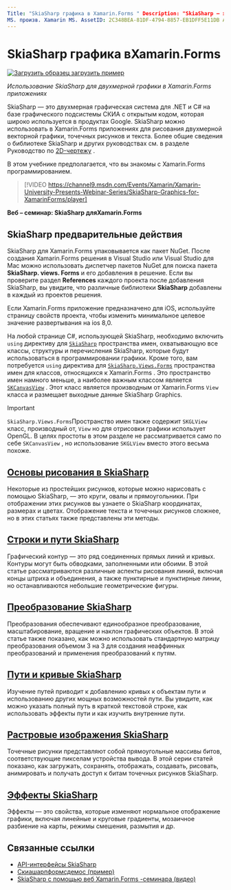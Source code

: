 ```yaml
---
Title: "SkiaSharp графика в Xamarin.Forms " Description: "SkiaSharp — это двухмерная графическая система для .NET и C# на базе графического подсистемы СКИА с открытым кодом, которая широко используется в продуктах Google. В этом руководство объясняется, как использовать SkiaSharp для двухмерной графики в Xamarin.Forms приложениях. "
MS. произв. Xamarin MS. AssetID: 2C348BEA-81DF-4794-8857-EB1DFF5E11DB Автор: давидбритч MS. author: дабритч MS. Дата: 09/11/2017 No-Loc: [ Xamarin.Forms , Xamarin.Essentials ]
---
```


# <a name="skiasharp-graphics-in-xamarinforms"></a>SkiaSharp графика вXamarin.Forms

[![Загрузить образец](~/media/shared/download.png) загрузить пример](https://docs.microsoft.com/samples/xamarin/xamarin-forms-samples/skiasharpforms-demos)

_Использование SkiaSharp для двухмерной графики в Xamarin.Forms приложениях_

SkiaSharp — это двухмерная графическая система для .NET и C# на базе графического подсистемы СКИА с открытым кодом, которая широко используется в продуктах Google. SkiaSharp можно использовать в Xamarin.Forms приложениях для рисования двухмерной векторной графики, точечных рисунков и текста. Более общие сведения о библиотеке SkiaSharp и других руководствах см. в разделе Руководство по [2D-чертежу](~/graphics-games/skiasharp/index.md) .

В этом учебнике предполагается, что вы знакомы с Xamarin.Forms программированием.

> [!VIDEO https://channel9.msdn.com/Events/Xamarin/Xamarin-University-Presents-Webinar-Series/SkiaSharp-Graphics-for-XamarinForms/player]

**Веб – семинар: SkiaSharp дляXamarin.Forms**

## <a name="skiasharp-preliminaries"></a>SkiaSharp предварительные действия

SkiaSharp для Xamarin.Forms упаковывается как пакет NuGet. После создания Xamarin.Forms решения в Visual Studio или Visual Studio для Mac можно использовать диспетчер пакетов NuGet для поиска пакета **SkiaSharp. views. Forms** и его добавления в решение. Если вы проверите раздел **References** каждого проекта после добавления SkiaSharp, вы увидите, что различные библиотеки **SkiaSharp** добавлены в каждый из проектов решения.

Если Xamarin.Forms приложение предназначено для iOS, используйте страницу свойств проекта, чтобы изменить минимальное целевое значение развертывания на ios 8,0.

На любой странице C#, использующей SkiaSharp, необходимо включить `using` директиву для [`SkiaSharp`](xref:SkiaSharp) пространства имен, охватывающую все классы, структуры и перечисления SkiaSharp, которые будут использоваться в программировании графики. Кроме того, вам потребуется `using` директива для [`SkiaSharp.Views.Forms`](xref:SkiaSharp.Views.Forms) пространства имен для классов, относящихся к Xamarin.Forms . Это пространство имен намного меньше, а наиболее важным классом является [`SKCanvasView`](xref:SkiaSharp.Views.Forms.SKCanvasView) . Этот класс является производным от Xamarin.Forms `View` класса и размещает выходные данные SkiaSharp Graphics.

> [!IMPORTANT]
> `SkiaSharp.Views.Forms`Пространство имен также содержит `SKGLView` класс, производный от, `View` но для отрисовки графики использует OpenGL. В целях простоты в этом разделе не рассматривается само по себе `SKCanvasView` , но использование `SKGLView` вместо этого весьма похоже.

## <a name="skiasharp-drawing-basics"></a>[Основы рисования в SkiaSharp](basics/index.md)

Некоторые из простейших рисунков, которые можно нарисовать с помощью SkiaSharp, — это круги, овалы и прямоугольники. При отображении этих рисунков вы узнаете о SkiaSharp координатах, размерах и цветах. Отображение текста и точечных рисунков сложнее, но в этих статьях также представлены эти методы.

## <a name="skiasharp-lines-and-paths"></a>[Строки и пути SkiaSharp](paths/index.md)

Графический контур — это ряд соединенных прямых линий и кривых. Контуры могут быть обводками, заполненными или обоими. В этой статье рассматриваются различные аспекты рисования линий, включая концы штриха и объединения, а также пунктирные и пунктирные линии, но останавливаются небольшие геометрические фигуры.

## <a name="skiasharp-transforms"></a>[Преобразование SkiaSharp](transforms/index.md)

Преобразования обеспечивают единообразное преобразование, масштабирование, вращение и наклон графических объектов. В этой статье также показано, как можно использовать стандартную матрицу преобразования объемом 3 на 3 для создания неаффинных преобразований и применения преобразований к путям.

## <a name="skiasharp-curves-and-paths"></a>[Пути и кривые SkiaSharp](curves/index.md)

Изучение путей приводит к добавлению кривых к объектам пути и использованию других мощных возможностей пути. Вы увидите, как можно указать полный путь в краткой текстовой строке, как использовать эффекты пути и как изучить внутренние пути.

## <a name="skiasharp-bitmaps"></a>[Растровые изображения SkiaSharp](bitmaps/index.md)

Точечные рисунки представляют собой прямоугольные массивы битов, соответствующие пикселам устройства вывода. В этой серии статей показано, как загружать, сохранять, отображать, создавать, рисовать, анимировать и получать доступ к битам точечных рисунков SkiaSharp.

## <a name="skiasharp-effects"></a>[Эффекты SkiaSharp](effects/index.md)

Эффекты — это свойства, которые изменяют нормальное отображение графики, включая линейные и круговые градиенты, мозаичное разбиение на карты, режимы смешения, размытия и др.

## <a name="related-links"></a>Связанные ссылки

- [API-интерфейсы SkiaSharp](https://docs.microsoft.com/dotnet/api/skiasharp)
- [Скиашарпформсдемос (пример)](https://docs.microsoft.com/samples/xamarin/xamarin-forms-samples/skiasharpforms-demos)
- [SkiaSharp с помощью веб Xamarin.Forms -семинара (видео)](https://channel9.msdn.com/Events/Xamarin/Xamarin-University-Presents-Webinar-Series/SkiaSharp-Graphics-for-XamarinForms)
